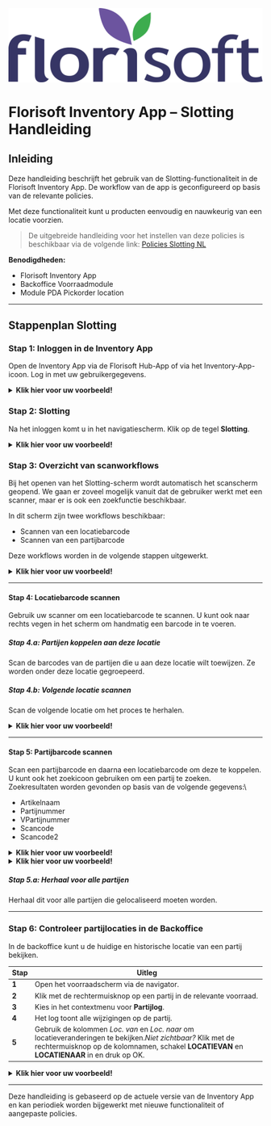 ![Florisoft logo](https://raw.githubusercontent.com/florisoft/User.Manuals/main/fslogo.png)

# Florisoft Inventory App – Slotting Handleiding

## Inleiding

Deze handleiding beschrijft het gebruik van de Slotting-functionaliteit in de Florisoft Inventory App.
De workflow van de app is geconfigureerd op basis van de relevante policies.

Met deze functionaliteit kunt u producten eenvoudig en nauwkeurig van een locatie voorzien.

> De uitgebreide handleiding voor het instellen van deze policies is beschikbaar via de volgende link: [Policies Slotting NL](https://github.com/florisoft/User.Manuals/blob/main/CLOUD%20APPLICATIONS/Inventory%20App/Slotting/Policies%20Slotting%20NL.md)

**Benodigdheden:**

* Florisoft Inventory App
* Backoffice Voorraadmodule
* Module PDA Pickorder location

---

## Stappenplan Slotting

### Stap 1: Inloggen in de Inventory App

Open de Inventory App via de Florisoft Hub-App of via het Inventory-App-icoon. Log in met uw gebruikergegevens.


<details><summary><b>Klik hier voor uw voorbeeld!</b></summary><img src="Media/Doorloop/1.png"></details>

### Stap 2: Slotting

Na het inloggen komt u in het navigatiescherm. Klik op de tegel **Slotting**.

<details><summary><b>Klik hier voor uw voorbeeld!</b></summary><img src="Media/Doorloop/2.png"></details>

### Stap 3: Overzicht van scanworkflows

Bij het openen van het Slotting-scherm wordt automatisch het scanscherm geopend. We gaan er zoveel mogelijk vanuit dat de gebruiker werkt met een scanner, maar er is ook een zoekfunctie beschikbaar.

In dit scherm zijn twee workflows beschikbaar:

* Scannen van een locatiebarcode
* Scannen van een partijbarcode

Deze workflows worden in de volgende stappen uitgewerkt.

<details><summary><b>Klik hier voor uw voorbeeld!</b></summary><img src="Media/Doorloop/3.png"></details>

---

#### Stap 4: Locatiebarcode scannen

Gebruik uw scanner om een locatiebarcode te scannen. U kunt ook naar rechts vegen in het scherm om handmatig een barcode in te voeren.

##### Stap 4.a: Partijen koppelen aan deze locatie

Scan de barcodes van de partijen die u aan deze locatie wilt toewijzen. Ze worden onder deze locatie gegroepeerd.

##### Stap 4.b: Volgende locatie scannen

Scan de volgende locatie om het proces te herhalen.

<details><summary><b>Klik hier voor uw voorbeeld!</b></summary><img src="Media/Doorloop/4.png"></details>

---

#### Stap 5: Partijbarcode scannen

Scan een partijbarcode en daarna een locatiebarcode om deze te koppelen.
U kunt ook het zoekicoon gebruiken om een partij te zoeken. Zoekresultaten worden gevonden op basis van de volgende gegevens:\\

* Artikelnaam
* Partijnummer
* VPartijnummer
* Scancode
* Scancode2

<details><summary><b>Klik hier voor uw voorbeeld!</b></summary><img src="Media/Doorloop/5.png"></details>

<details><summary><b>Klik hier voor uw voorbeeld!</b></summary><img src="Media/Doorloop/6.png"></details>

##### Stap 5.a: Herhaal voor alle partijen

Herhaal dit voor alle partijen die gelocaliseerd moeten worden.

---

### Stap 6: Controleer partijlocaties in de Backoffice

In de backoffice kunt u de huidige en historische locatie van een partij bekijken.

| Stap  | Uitleg                                                                                                                                                                                                        |
| ----- | ------------------------------------------------------------------------------------------------------------------------------------------------------------------------------------------------------------- |
| **1** | Open het voorraadscherm via de navigator.                                                                                                                                                                     |
| **2** | Klik met de rechtermuisknop op een partij in de relevante voorraad.                                                                                                                                           |
| **3** | Kies in het contextmenu voor **Partijlog**.                                                                                                                                                                   |
| **4** | Het log toont alle wijzigingen op de partij.                                                                                                                                                                  |
| **5** | Gebruik de kolommen *Loc. van* en *Loc. naar* om locatieveranderingen te bekijken.*Niet zichtbaar?* Klik met de rechtermuisknop op de kolomnamen, schakel **LOCATIEVAN** en **LOCATIENAAR** in en druk op OK. |

<details><summary><b>Klik hier voor uw voorbeeld!</b></summary><img src="Media/Doorloop/7.png"></details>

---

Deze handleiding is gebaseerd op de actuele versie van de Inventory App en kan periodiek worden bijgewerkt met nieuwe functionaliteit of aangepaste policies.
